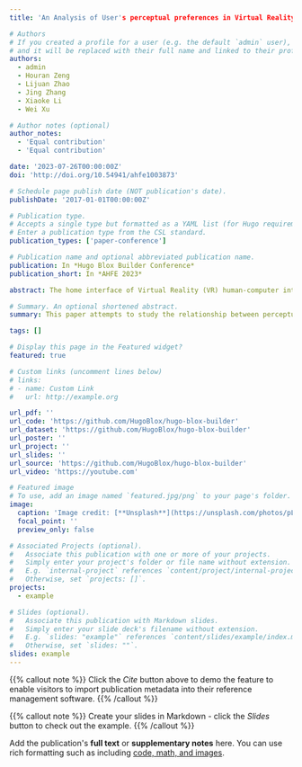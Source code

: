 ```yaml
---
title: 'An Analysis of User's perceptual preferences in Virtual Reality Home Interface Design'

# Authors
# If you created a profile for a user (e.g. the default `admin` user), write the username (folder name) here
# and it will be replaced with their full name and linked to their profile.
authors:
  - admin
  - Houran Zeng
  - Lijuan Zhao
  - Jing Zhang
  - Xiaoke Li
  - Wei Xu

# Author notes (optional)
author_notes:
  - 'Equal contribution'
  - 'Equal contribution'

date: '2023-07-26T00:00:00Z'
doi: 'http://doi.org/10.54941/ahfe1003873'

# Schedule page publish date (NOT publication's date).
publishDate: '2017-01-01T00:00:00Z'

# Publication type.
# Accepts a single type but formatted as a YAML list (for Hugo requirements).
# Enter a publication type from the CSL standard.
publication_types: ['paper-conference']

# Publication name and optional abbreviated publication name.
publication: In *Hugo Blox Builder Conference*
publication_short: In *AHFE 2023*

abstract: The home interface of Virtual Reality (VR) human-computer interaction system determines the consumer's first impression of VR, and it is also the core interface for users to perceive and understand the functional distribution and composition of the entire VR system. However, the current VR home interface design ignores the importance of users' perceptual needs and preferences. This paper attempts to study the relationship between perceptual preferences and design elements in the VR home interfaces by Kansei Engineering. Through the semantic evaluation of the home interface of thirty mainstream HMDs, we analyzed and found that the layout, icon style and the number of cards are the factors that affect perceptual preferences the most. Subsequently, we conducted an experiment on the relationship between these interface design elements and perceptual preferences. Based on the experiment results, it is validated that these interface design elements have varying effects on perception, the icon style has the greatest impact on “future” perception, the interface layout has the greatest impact on “comfort” perception, and the number of cards has the greatest impact on “immersion” perception.

# Summary. An optional shortened abstract.
summary: This paper attempts to study the relationship between perceptual preferences and design elements in the VR home interfaces by Kansei Engineering and finds that the layout, icon style and the number of cards are the factors that affect perceptual preferences the most.

tags: []

# Display this page in the Featured widget?
featured: true

# Custom links (uncomment lines below)
# links:
# - name: Custom Link
#   url: http://example.org

url_pdf: ''
url_code: 'https://github.com/HugoBlox/hugo-blox-builder'
url_dataset: 'https://github.com/HugoBlox/hugo-blox-builder'
url_poster: ''
url_project: ''
url_slides: ''
url_source: 'https://github.com/HugoBlox/hugo-blox-builder'
url_video: 'https://youtube.com'

# Featured image
# To use, add an image named `featured.jpg/png` to your page's folder.
image:
  caption: 'Image credit: [**Unsplash**](https://unsplash.com/photos/pLCdAaMFLTE)'
  focal_point: ''
  preview_only: false

# Associated Projects (optional).
#   Associate this publication with one or more of your projects.
#   Simply enter your project's folder or file name without extension.
#   E.g. `internal-project` references `content/project/internal-project/index.md`.
#   Otherwise, set `projects: []`.
projects:
  - example

# Slides (optional).
#   Associate this publication with Markdown slides.
#   Simply enter your slide deck's filename without extension.
#   E.g. `slides: "example"` references `content/slides/example/index.md`.
#   Otherwise, set `slides: ""`.
slides: example
---
```


{{% callout note %}}
Click the _Cite_ button above to demo the feature to enable visitors to import publication metadata into their reference management software.
{{% /callout %}}

{{% callout note %}}
Create your slides in Markdown - click the _Slides_ button to check out the example.
{{% /callout %}}

Add the publication's **full text** or **supplementary notes** here. You can use rich formatting such as including [code, math, and images](https://docs.hugoblox.com/content/writing-markdown-latex/).
